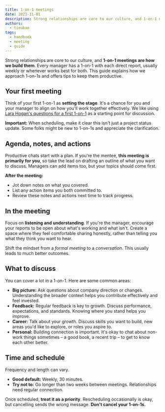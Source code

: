 ```yaml
---
title: 1-on-1 meetings
date: 2021-11-01
description: Strong relationships are core to our culture, and 1-on-1 meetings are how we build them. Managers meet with direct reports regularly (usually weekly) to connect. Here's how we do 1-on-1s and tips to make them count.
authors:
  - tieubao
tags:
  - handbook
  - meeting
  - guide
---
```


Strong relationships are core to our culture, and **1-on-1 meetings are how we build them**. Every manager has a 1-on-1 with each direct report, usually weekly or whenever works best for both. This guide explains how we approach 1-on-1s and offers tips to keep them productive.

## Your first meeting

Think of your first 1-on-1 as **setting the stage**. It's a chance for you and your manager to align on how you'll work together effectively. We like using [Lara Hogan's questions for a first 1-on-1](https://larahogan.me/blog/first-one-on-one-questions/) as a starting point for discussion.

**Important:** When scheduling, make it clear this isn't just a project status update. Some folks might be new to 1-on-1s and appreciate the clarification.

## Agenda, notes, and actions

Productive chats start with a plan. If you're the mentee, **this meeting is primarily for you**, so take the lead on drafting an outline of what you want to discuss. Managers can add items too, but your topics should come first.

**After the meeting:**

* Jot down notes on what you covered.
* List any action items you both committed to.
* Review these notes and actions next time to track progress.

## In the meeting

Focus on **listening and understanding**. If you're the manager, encourage your reports to be open about what's working and what isn't. Create a space where they feel comfortable sharing honestly, rather than telling you what they think you want to hear.

Shift the mindset from a *formal meeting* to a *conversation*. This usually leads to much better outcomes.

## What to discuss

You can cover a lot in a 1-on-1. Here are some common areas:

* **Big picture:** Ask questions about company direction or changes. Understanding the broader context helps you contribute effectively and feel invested.
* **Feedback:** Regular feedback is key to growth. Discuss performance, expectations, and standards. Knowing where you stand helps you improve.
* **Career:** Talk about your growth. Discuss skills you want to build, new areas you'd like to explore, or roles you aspire to.
* **Personal:** Building connection is important. It's okay to chat about non-work things sometimes – a good book, a recent trip – to get to know each other better.

## Time and schedule

Frequency and length can vary.

* **Good default:** Weekly, 30 minutes.
* **Try not to:** Go longer than two weeks between meetings. Relationships need regular connection.

Once scheduled, **treat it as a priority**. Rescheduling occasionally is okay, but cancelling sends the wrong message. **Don't cancel your 1-on-1s.**
